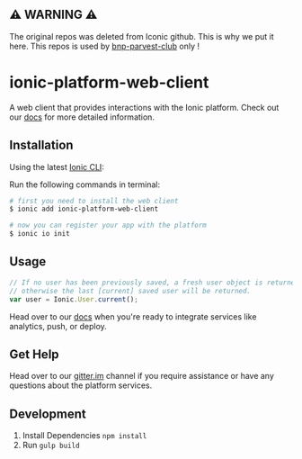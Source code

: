 ## :warning: WARNING :warning:

The original repos was deleted from Iconic github. This is why we put it here.
This repos is used by [bnp-parvest-club](https://github.com/bnpp/bnp-parvest-club) only !

# ionic-platform-web-client

A web client that provides interactions with the Ionic platform.
Check out our [docs](http://docs.ionic.io/docs/io-introduction) for more detailed information.

## Installation

Using the latest [Ionic CLI](https://github.com/driftyco/ionic-cli):

Run the following commands in terminal:

```bash
# first you need to install the web client
$ ionic add ionic-platform-web-client

# now you can register your app with the platform
$ ionic io init
```

## Usage

```javascript
// If no user has been previously saved, a fresh user object is returned,
// otherwise the last [current] saved user will be returned.
var user = Ionic.User.current();
```

Head over to our [docs](http://docs.ionic.io/docs/io-introduction) when you're ready to integrate services like analytics, push, or deploy.

## Get Help

Head over to our [gitter.im](http://gitter.im/driftyco/ionic-io-testers) channel if you require assistance or have any questions about the platform services.

## Development

1.  Install Dependencies `npm install`
2.  Run `gulp build`

